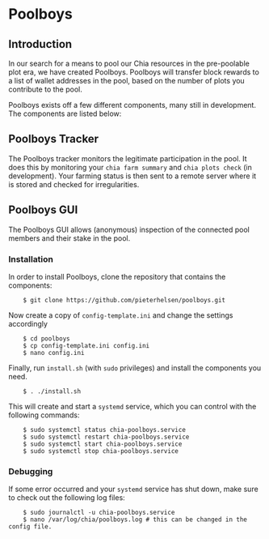 # Poolboys

## Introduction
In our search for a means to pool our Chia resources in the pre-poolable plot era, we have created Poolboys.
Poolboys will transfer block rewards to a list of wallet addresses in the pool, based on the number of plots
you contribute to the pool. 

Poolboys exists off a few different components, many still in development. The components are listed below:

## Poolboys Tracker
The Poolboys tracker monitors the legitimate participation in the pool. It does this by monitoring your 
`chia farm summary` and `chia plots check` (in development). Your farming status is then sent to a remote server where
it is stored and checked for irregularities.

## Poolboys GUI
The Poolboys GUI allows (anonymous) inspection of the connected pool members and their stake in the pool.  

### Installation
In order to install Poolboys, clone the repository that contains the components:

```
    $ git clone https://github.com/pieterhelsen/poolboys.git
```

Now create a copy of `config-template.ini` and change the settings accordingly

```
    $ cd poolboys
    $ cp config-template.ini config.ini
    $ nano config.ini
```

Finally, run `install.sh` (with `sudo` privileges) and install the components you need.

```
    $ . ./install.sh
```

This will create and start a `systemd` service, which you can control with the following commands:

```
    $ sudo systemctl status chia-poolboys.service
    $ sudo systemctl restart chia-poolboys.service
    $ sudo systemctl start chia-poolboys.service
    $ sudo systemctl stop chia-poolboys.service
```

### Debugging

If some error occurred and your `systemd` service has shut down, make sure to check out the following log files:

```
    $ sudo journalctl -u chia-poolboys.service
    $ nano /var/log/chia/poolboys.log # this can be changed in the config file. 
```